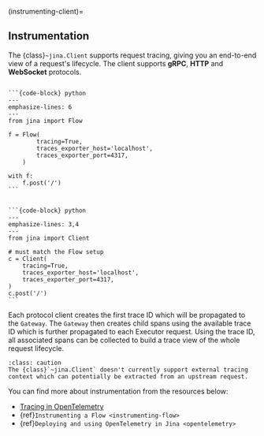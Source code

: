 

(instrumenting-client)=
## Instrumentation

The {class}`~jina.Client` supports request tracing, giving you an end-to-end view of a request's lifecycle. The client supports **gRPC**, **HTTP** and **WebSocket** protocols.

````{tab} Implicit, inside a Flow

```{code-block} python
---
emphasize-lines: 6
---
from jina import Flow

f = Flow(
        tracing=True, 
        traces_exporter_host='localhost', 
        traces_exporter_port=4317,
    )

with f:
    f.post('/')
```

````

````{tab} Explicit, outside a Flow

```{code-block} python
---
emphasize-lines: 3,4
---
from jina import Client

# must match the Flow setup
c = Client(
    tracing=True,
    traces_exporter_host='localhost',
    traces_exporter_port=4317,
)
c.post('/')
```

````

Each protocol client creates the first trace ID which will be propagated to the `Gateway`. The `Gateway` then creates child spans using the available trace ID which is further propagated to each Executor request. Using the trace ID, all associated spans can be collected to build a trace view of the whole request lifecycle.

```{admonition} Using custom/external tracing context
:class: caution
The {class}`~jina.Client` doesn't currently support external tracing context which can potentially be extracted from an upstream request.
```

You can find more about instrumentation from the resources below:

- [Tracing in OpenTelemetry](https://opentelemetry.io/docs/concepts/signals/traces/)
- {ref}`Instrumenting a Flow <instrumenting-flow>`
- {ref}`Deploying and using OpenTelemetry in Jina <opentelemetry>`

